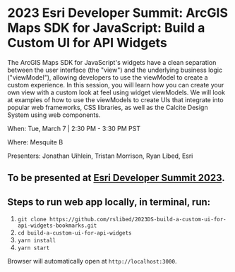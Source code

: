 # 2023 Esri Developer Summit: ArcGIS Maps SDK for JavaScript: Build a Custom UI for API Widgets

The ArcGIS Maps SDK for JavaScript's widgets have a clean separation between the user interface (the "view") and the underlying business logic ("viewModel"), allowing developers to use the viewModel to create a custom experience. In this session, you will learn how you can create your own view with a custom look at feel using widget viewModels. We will look at examples of how to use the viewModels to create UIs that integrate into popular web frameworks, CSS libraries, as well as the Calcite Design System using web components.

When: Tue, March 7 | 2:30 PM - 3:30 PM PST

Where: Mesquite B

Presenters: Jonathan Uihlein, Tristan Morrison, Ryan Libed, Esri

## To be presented at [Esri Developer Summit 2023](http://www.esri.com/events/devsummit).

## Steps to run web app locally, in terminal, run:

1. `git clone https://github.com/rslibed/2023DS-build-a-custom-ui-for-api-widgets-bookmarks.git`
2. `cd build-a-custom-ui-for-api-widgets`
3. `yarn install`
4. `yarn start`

Browser will automatically open at `http://localhost:3000`.
